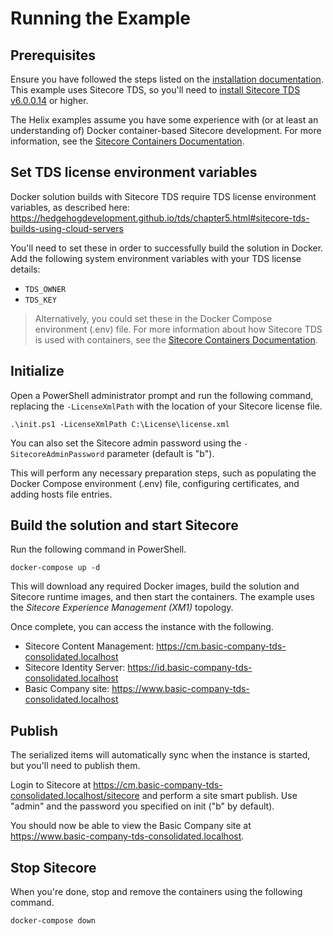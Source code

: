 # Running the Example

## Prerequisites

Ensure you have followed the steps listed on the [installation documentation](https://sitecore.github.io/Helix.Examples/install.html). This example uses Sitecore TDS, so you'll need to [install Sitecore TDS v6.0.0.14](https://www.teamdevelopmentforsitecore.com/Download/TDS-Classic) or higher.

The Helix examples assume you have some experience with (or at least an understanding of) Docker container-based Sitecore development. For more information, see the [Sitecore Containers Documentation](https://containers.doc.sitecore.com).

## Set TDS license environment variables

Docker solution builds with Sitecore TDS require TDS license environment variables, as described here: https://hedgehogdevelopment.github.io/tds/chapter5.html#sitecore-tds-builds-using-cloud-servers

You'll need to set these in order to successfully build the solution in Docker. Add the following system environment variables with your TDS license details:

* `TDS_OWNER`
* `TDS_KEY`

> Alternatively, you could set these in the Docker Compose environment (.env) file. For more information about how Sitecore TDS is used with containers, see the [Sitecore Containers Documentation](https://containers.doc.sitecore.com/docs/item-deployment#sitecore-tds).

## Initialize

Open a PowerShell administrator prompt and run the following command, replacing the `-LicenseXmlPath` with the location of your Sitecore license file.

```
.\init.ps1 -LicenseXmlPath C:\License\license.xml
```

You can also set the Sitecore admin password using the `-SitecoreAdminPassword` parameter (default is "b").

This will perform any necessary preparation steps, such as populating the Docker Compose environment (.env) file, configuring certificates, and adding hosts file entries.

## Build the solution and start Sitecore

Run the following command in PowerShell.

```
docker-compose up -d
```

This will download any required Docker images, build the solution and Sitecore runtime images, and then start the containers. The example uses the *Sitecore Experience Management (XM1)* topology.

Once complete, you can access the instance with the following.

* Sitecore Content Management: https://cm.basic-company-tds-consolidated.localhost
* Sitecore Identity Server: https://id.basic-company-tds-consolidated.localhost
* Basic Company site: https://www.basic-company-tds-consolidated.localhost

## Publish

The serialized items will automatically sync when the instance is started, but you'll need to publish them.

Login to Sitecore at https://cm.basic-company-tds-consolidated.localhost/sitecore and perform a site smart publish. Use "admin" and the password you specified on init ("b" by default).

You should now be able to view the Basic Company site at https://www.basic-company-tds-consolidated.localhost.

## Stop Sitecore

When you're done, stop and remove the containers using the following command.

```
docker-compose down
```